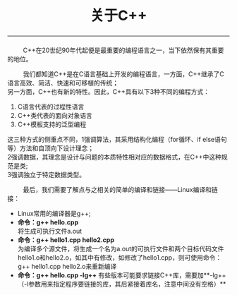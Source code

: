 ## <center><h2>关于C++</h2><center><hr/>

&nbsp;&nbsp;&nbsp;&nbsp;&nbsp;&nbsp;&nbsp;&nbsp;
C++在20世纪90年代起便是最重要的编程语言之一，当下依然保有其重要的地位。<br/>

&nbsp;&nbsp;&nbsp;&nbsp;&nbsp;&nbsp;&nbsp;&nbsp;
我们都知道C++是在C语言基础上开发的编程语言，一方面，C++继承了C语言高效、简洁、快速和可移植的传统；<br/>
另一方面，C++也有新的特性。因此，C++具有以下3种不同的编程方式：<br/>

1. C语言代表的过程性语言
2. C++类代表的面向对象语言
3. C++模板支持的泛型编程<br/>

这三种方式的侧重点不同，1强调算法，其采用结构化编程（for循环、if else语句等）方法和自顶向下设计理念；<br/>
2强调数据，其理念是设计与问题的本质特性相对应的数据格式，在C++中这种规范是类;<br/>
3强调独立于特定数据类型。<br/>

&nbsp;&nbsp;&nbsp;&nbsp;&nbsp;&nbsp;&nbsp;&nbsp;
最后，我们需要了解点与之相关的简单的编译和链接——Linux编译和链接：<br/>
* Linux常用的编译器是g++;
* **命令：g++ hello.cpp**<br/>
将生成可执行文件a.out
* **命令：g++ hello1.cpp hello2.cpp**<br/>
为编译多个源文件，将生成一个名为a.out的可执行文件和两个目标代码文件hello1.o和hello2.o，如其中有修改，如修改了hello1.cpp，则可使用命令：g++ hello1.cpp hello2.o来重新编译
* **命令：g++ hello.cpp -lg++**
有些版本可能要求链接C++库，需要加**-lg++（-l参数用来指定程序要链接的库，其后紧接着库名，注意中间没有空格）**